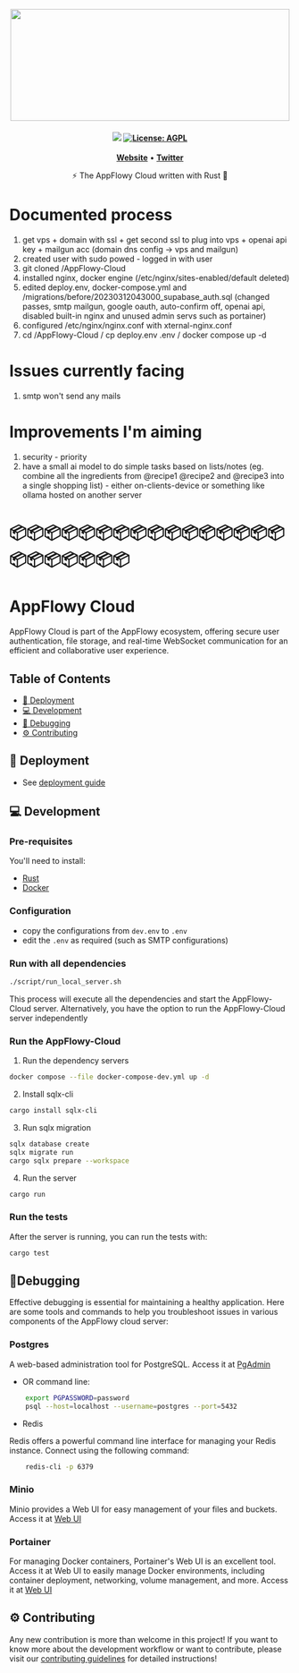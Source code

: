 <p align="center">
  <img src="assets/logos/appflowy_logo.svg"  width="500" height="200" />
</p>

<h4 align="center">
   <a href="https://discord.gg/9Q2xaN37tV"><img src="https://img.shields.io/badge/AppFlowy.IO-discord-orange"></a>
    <a href="https://opensource.org/licenses/AGPL-3.0"><img src="https://img.shields.io/badge/license-AGPL-purple.svg" alt="License: AGPL"></a>
</h4>


<p align="center">
    <a href="https://www.appflowy.io"><b>Website</b></a> •
    <a href="https://twitter.com/appflowy"><b>Twitter</b></a>
</p>

<p align="center">⚡ The AppFlowy Cloud written with Rust 🦀</p>

# Documented process

1. get vps + domain with ssl + get second ssl to plug into vps + openai api key + mailgun acc (domain dns config -> vps and mailgun)
2. created user with sudo powed - logged in with user
3. git cloned /AppFlowy-Cloud
4. installed nginx, docker engine (/etc/nginx/sites-enabled/default deleted)
5. edited deploy.env, docker-compose.yml and /migrations/before/20230312043000_supabase_auth.sql (changed passes, smtp mailgun, google oauth, auto-confirm off, openai api, disabled built-in nginx and unused admin servs such as portainer)
6. configured /etc/nginx/nginx.conf with xternal-nginx.conf
7. cd /AppFlowy-Cloud / cp deploy.env .env / docker compose up -d

# Issues currently facing

1. smtp won't send any mails

# Improvements I'm aiming

1. security - priority
2. have a small ai model to do simple tasks based on lists/notes (eg. combine all the ingredients from @recipe1 @recipe2 and @recipe3 into a single shopping list) - either on-clients-device or something like ollama hosted on another server

#

# 📦📦📦📦📦📦📦📦📦📦📦📦📦📦📦📦📦📦📦📦📦📦📦

#

# AppFlowy Cloud

AppFlowy Cloud is part of the AppFlowy ecosystem, offering secure user authentication, file storage,
and real-time WebSocket communication for an efficient and collaborative user experience.

## Table of Contents

- [🚀 Deployment](#-deployment)
- [💻 Development](#-development)
- [🐞 Debugging](#-debugging)
- [⚙️ Contributing](#-contributing)

## 🚀 Deployment

- See [deployment guide](./doc/DEPLOYMENT.md)

## 💻 Development

### Pre-requisites

You'll need to install:

- [Rust](https://www.rust-lang.org/tools/install)
- [Docker](https://docs.docker.com/get-docker/)

### Configuration

- copy the configurations from `dev.env` to `.env`
- edit the `.env` as required (such as SMTP configurations)

### Run with all dependencies

```bash
./script/run_local_server.sh
```

This process will execute all the dependencies and start the AppFlowy-Cloud server. Alternatively,
you have the option to run the AppFlowy-Cloud server independently

### Run the AppFlowy-Cloud

1. Run the dependency servers

```bash
docker compose --file docker-compose-dev.yml up -d
```

2. Install sqlx-cli

```bash
cargo install sqlx-cli
```

3. Run sqlx migration

```bash
sqlx database create
sqlx migrate run
cargo sqlx prepare --workspace
```

4. Run the server

```bash
cargo run
```

### Run the tests

After the server is running, you can run the tests with:

```bash
cargo test
```

## 🐞Debugging

Effective debugging is essential for maintaining a healthy application. Here are some tools and commands to help you
troubleshoot issues in various components of the AppFlowy cloud server:

### Postgres

A web-based administration tool for PostgreSQL. Access it at [PgAdmin](http://localhost:5400)

- OR command line:

```bash
    export PGPASSWORD=password
    psql --host=localhost --username=postgres --port=5432
```

- Redis

Redis offers a powerful command line interface for managing your Redis instance. Connect using the following command:

```bash
    redis-cli -p 6379
```

### Minio

Minio provides a Web UI for easy management of your files and buckets. Access it at [Web UI](http://localhost:9001)

### Portainer

For managing Docker containers, Portainer's Web UI is an excellent tool. Access it at Web UI to easily manage Docker
environments, including container deployment, networking, volume management, and more. Access it
at [Web UI](http://localhost:9442)

## ⚙️ Contributing

Any new contribution is more than welcome in this project!
If you want to know more about the development workflow or want to contribute, please visit
our [contributing guidelines](./doc/CONTRIBUTING.md) for detailed instructions!
